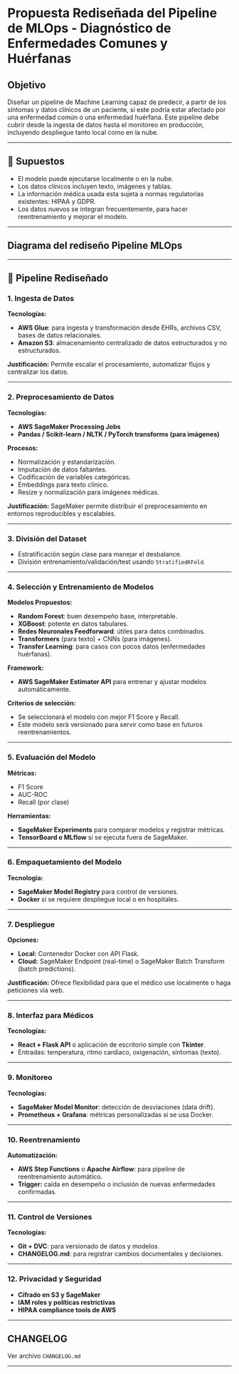 # Propuesta Rediseñada del Pipeline de MLOps - Diagnóstico de Enfermedades Comunes y Huérfanas

## Objetivo

Diseñar un pipeline de Machine Learning capaz de predecir, a partir de los síntomas y datos clínicos de un paciente, si este podría estar afectado por una enfermedad común o una enfermedad huérfana. Este pipeline debe cubrir desde la ingesta de datos hasta el monitoreo en producción, incluyendo despliegue tanto local como en la nube.

---

## 📌 Supuestos

- El modelo puede ejecutarse localmente o en la nube.
- Los datos clínicos incluyen texto, imágenes y tablas.
- La información médica usada esta sujeta a normas regulatorias existentes: HIPAA y GDPR.
- Los datos nuevos se integran frecuentemente, para hacer reentrenamiento y mejorar el modelo.

---

## Diagrama del rediseño Pipeline MLOps



---

## 🔄 Pipeline Rediseñado

### 1. **Ingesta de Datos**


**Tecnologías:**
- **AWS Glue**: para ingesta y transformación desde EHRs, archivos CSV, bases de datos relacionales.
- **Amazon S3**: almacenamiento centralizado de datos estructurados y no estructurados.

**Justificación:**
Permite escalar el procesamiento, automatizar flujos y centralizar los datos.

---

### 2. **Preprocesamiento de Datos**


**Tecnologías:**
- **AWS SageMaker Processing Jobs**
- **Pandas / Scikit-learn / NLTK / PyTorch transforms (para imágenes)**

**Procesos:**
- Normalización y estandarización.
- Imputación de datos faltantes.
- Codificación de variables categóricas.
- Embeddings para texto clínico.
- Resize y normalización para imágenes médicas.

**Justificación:**
SageMaker permite distribuir el preprocesamiento en entornos reproducibles y escalables.

---

### 3. **División del Dataset**

- Estratificación según clase para manejar el desbalance.
- División entrenamiento/validación/test usando `StratifiedKFold`.

---

### 4. **Selección y Entrenamiento de Modelos**

**Modelos Propuestos:**
- **Random Forest**: buen desempeño base, interpretable.
- **XGBoost**: potente en datos tabulares.
- **Redes Neuronales Feedforward**: útiles para datos combinados.
- **Transformers** (para texto) + CNNs (para imágenes).
- **Transfer Learning**: para casos con pocos datos (enfermedades huérfanas).

**Framework:**
- **AWS SageMaker Estimator API** para entrenar y ajustar modelos automáticamente.

**Criterios de selección:**
- Se seleccionará el modelo con mejor F1 Score y Recall.
- Este modelo será versionado para servir como base en futuros reentrenamientos.

---

### 5. **Evaluación del Modelo**

**Métricas:**
- F1 Score
- AUC-ROC
- Recall (por clase)

**Herramientas:**
- **SageMaker Experiments** para comparar modelos y registrar métricas.
- **TensorBoard o MLflow** si se ejecuta fuera de SageMaker.

---

### 6. **Empaquetamiento del Modelo**

**Tecnología:**
- **SageMaker Model Registry** para control de versiones.
- **Docker** si se requiere despliegue local o en hospitales.

---

### 7. **Despliegue**

**Opciones:**
- **Local:** Contenedor Docker con API Flask.
- **Cloud:** SageMaker Endpoint (real-time) o SageMaker Batch Transform (batch predictions).

**Justificación:**
Ofrece flexibilidad para que el médico use localmente o haga peticiones vía web.

---

### 8. **Interfaz para Médicos**

**Tecnologías:**
- **React + Flask API** o aplicación de escritorio simple con **Tkinter**.
- Entradas: temperatura, ritmo cardíaco, oxigenación, síntomas (texto).

---

### 9. **Monitoreo**

**Tecnologías:**
- **SageMaker Model Monitor**: detección de desviaciones (data drift).
- **Prometheus + Grafana**: métricas personalizadas si se usa Docker.

---

### 10. **Reentrenamiento**

**Automatización:**
- **AWS Step Functions** o **Apache Airflow**: para pipeline de reentrenamiento automático.
- **Trigger:** caída en desempeño o inclusión de nuevas enfermedades confirmadas.

---

### 11. **Control de Versiones**

**Tecnologías:**
- **Git + DVC**: para versionado de datos y modelos.
- **CHANGELOG.md**: para registrar cambios documentales y decisiones.

---

### 12. **Privacidad y Seguridad**

- **Cifrado en S3 y SageMaker**
- **IAM roles y políticas restrictivas**
- **HIPAA compliance tools de AWS**

---

## CHANGELOG

Ver archivo `CHANGELOG.md`

---
